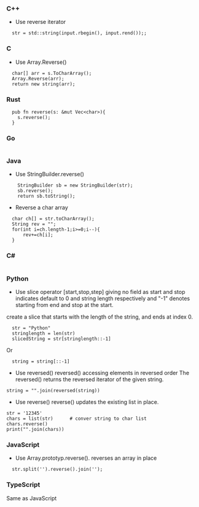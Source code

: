 
### C++
- Use reverse iterator 
```
  str = std::string(input.rbegin(), input.rend());;
```

### C
- Use Array.Reverse()
``` 
  char[] arr = s.ToCharArray();
  Array.Reverse(arr);
  return new string(arr);
```

### Rust
```
  pub fn reverse(s: &mut Vec<char>){
    s.reverse();
  }
```

### Go
```
```
### Java
- Use StringBuilder.reverse()
```
    StringBuilder sb = new StringBuilder(str);  
    sb.reverse();  
    return sb.toString();  
```
- Reverse a char array
```
  char ch[] = str.toCharArray();  
  String rev = "";  
  for(int i=ch.length-1;i>=0;i--){  
      rev+=ch[i];  
  }  
```   

### C#
```  

```
### Python
- Use slice operator [start,stop,step]
giving no field as start and stop indicates default to 0 and string length respectively and "-1" denotes starting from end and stop at the start.

create a slice that starts with the length of the string, and ends at index 0.
```
  str = "Python" 
  stringlength = len(str)
  slicedString = str[stringlength::-1] 
```
Or
```
  string = string[::-1]
```
- Use reversed()
reversed() accessing elements in reversed order
The reversed() returns the reversed iterator of the given string.
```
string = "".join(reversed(string)) 
```
- Use reverse()
reverse() updates the existing list in place.
```
str = '12345'
chars = list(str)      # conver string to char list
chars.reverse()
print("".join(chars))
```


### JavaScript
- Use Array.prototyp.reverse(). reverses an array in place
```
  str.split('').reverse().join('');
```
### TypeScript
Same as JavaScript 

